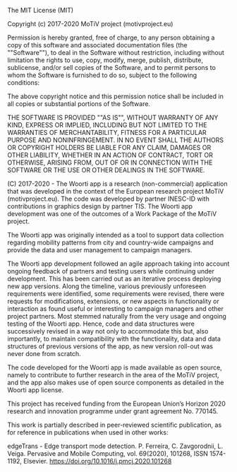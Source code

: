 The MIT License (MIT)

Copyright (c) 2017-2020 MoTiV project (motivproject.eu)

Permission is hereby granted, free of charge, to any person obtaining a copy of this 
software and associated documentation files (the ""Software""), to deal in the Software 
without restriction, including without limitation the rights to use, copy, modify, 
merge, publish, distribute, sublicense, and/or sell copies of the Software, and to 
permit persons to whom the Software is furnished to do so, subject to the following 
conditions:

The above copyright notice and this permission notice shall be included in all copies 
or substantial portions of the Software.

THE SOFTWARE IS PROVIDED ""AS IS"", WITHOUT WARRANTY OF ANY KIND, EXPRESS OR IMPLIED, 
INCLUDING BUT NOT LIMITED TO THE WARRANTIES OF MERCHANTABILITY, FITNESS FOR A 
PARTICULAR PURPOSE AND NONINFRINGEMENT. IN NO EVENT SHALL THE AUTHORS OR COPYRIGHT 
HOLDERS BE LIABLE FOR ANY CLAIM, DAMAGES OR OTHER LIABILITY, WHETHER IN AN ACTION OF 
CONTRACT, TORT OR OTHERWISE, ARISING FROM, OUT OF OR IN CONNECTION WITH THE SOFTWARE OR 
THE USE OR OTHER DEALINGS IN THE SOFTWARE.

(C) 2017-2020 - The Woorti app is a research (non-commercial) application that was
developed in the context of the European research project MoTiV (motivproject.eu). The
code was developed by partner INESC-ID with contributions in graphics design by partner
TIS. The Woorti app development was one of the outcomes of a Work Package of the MoTiV
project.
 
The Woorti app was originally intended as a tool to support data collection regarding
mobility patterns from city and country-wide campaigns and provide the data and user
management to campaign managers.
 
The Woorti app development followed an agile approach taking into account ongoing
feedback of partners and testing users while continuing under development. This has
been carried out as an iterative process deploying new app versions. Along the 
timeline, various previously unforeseen requirements were identified, some requirements
were revised, there were requests for modifications, extensions, or new aspects in
functionality or interaction as found useful or interesting to campaign managers and
other project partners. Most stemmed naturally from the very usage and ongoing testing
of the Woorti app. Hence, code and data structures were successively revised in a
way not only to accommodate this but, also importantly, to maintain compatibility with
the functionality, data and data structures of previous versions of the app, as new
version roll-out was never done from scratch.

The code developed for the Woorti app is made available as open source, namely to
contribute to further research in the area of the MoTiV project, and the app also makes
use of open source components as detailed in the Woorti app license. 
 
This project has received funding from the European Union’s Horizon 2020 research and
innovation programme under grant agreement No. 770145.

This work is partially described in peer-reviewed scientific publication, as for 
reference in publications when used in other works:

edgeTrans - Edge transport mode detection. P. Ferreira, C. Zavgorodnii, L. Veiga.
Pervasive and Mobile Computing, vol. 69(2020), 101268, ISSN 1574-1192, Elsevier.
https://doi.org/10.1016/j.pmcj.2020.101268
